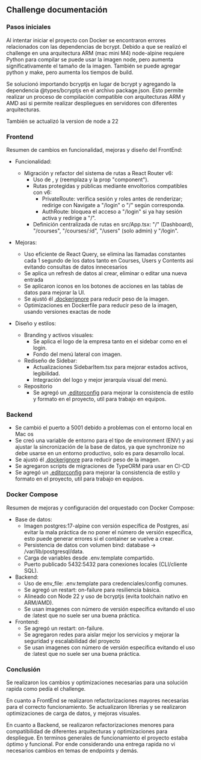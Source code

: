 ## Challenge documentación

### Pasos iniciales
Al intentar iniciar el proyecto con Docker se encontraron errores relacionados con las dependencias de bcrypt.
Debido a que se realizó el challenge en una arquitectura ARM (mac mini M4) node-alpine requiere Python para compilar
se puede usar la imagen node, pero aumenta significativamente el tamaño de la imagen. También se puede agregar python y make, 
pero aumenta los tiempos de build.

Se solucionó importando bcryptjs en lugar de bcrypt y agregando la dependencia @types/bcryptjs en el archivo package.json.
Esto permite realizar un proceso de compilación compatible con arquitecturas ARM y AMD asi si permite realizar despliegues en
servidores con diferentes arquitecturas.

También se actualizó la version de node a 22

### Frontend
Resumen de cambios en funcionalidad, mejoras y diseño del FrontEnd:

- Funcionalidad:
  - Migración y refactor del sistema de rutas a React Router v6:
    - Uso de <BrowserRouter>, <Routes> y <Route element={...}> (reemplaza <Switch> y la prop "component").
    - Rutas protegidas y públicas mediante envoltorios compatibles con v6:
      - PrivateRoute: verifica sesión y roles antes de renderizar; redirige con Navigate a "/login" o "/" según corresponda.
      - AuthRoute: bloquea el acceso a "/login" si ya hay sesión activa y redirige a "/".
    - Definición centralizada de rutas en src/App.tsx: "/" (Dashboard), "/courses", "/courses/:id", "/users" (solo admin) y "/login".

- Mejoras:
  - Uso eficiente de React Query, se elimina las llamadas constantes cada 1 segundo de los datos tanto en Courses, Users y Contents 
   asi evitando consultas de datos innecesarios
  - Se aplica un refresh de datos al crear, eliminar o editar una nueva entrada
  - Se aplicaron iconos en los botones de acciones en las tablas de datos para mejorar la UI.
  - Se ajustó él [.dockerignore](frontend/.dockerignore) para reducir peso de la imagen.
  - Optimizaciones en Dockerfile para reducir peso de la imagen, usando versiones exactas de node

- Diseño y estilos:
  - Branding y activos visuales:
    - Se aplica el logo de la empresa tanto en el sidebar como en el login.
    - Fondo del menú lateral con imagen.
  - Rediseño de Sidebar:
    - Actualizaciones SidebarItem.tsx para mejorar estados activos, legibilidad.
    - Integración del logo y mejor jerarquía visual del menú.
  - Repositorio
    - Se agregó un [.editorconfig](frontend/.editorconfig) para mejorar la consistencia de estilo y formato en el proyecto, util para trabajo en equipos.

### Backend
- Se cambió el puerto a 5001 debido a problemas con el entorno local en Mac os
- Se creó una variable de entorno para el tipo de environment (ENV) y asi ajustar la sincronización de la base de datos,
  ya que synchronize no debe usarse en un entorno productivo, solo es para desarrollo local.
- Se ajustó él [.dockerignore](backend/.dockerignore) para reducir peso de la imagen.
- Se agregaron scripts de migraciones de TypeORM para usar en CI-CD
- Se agregó un [.editorconfig](backend/.editorconfig) para mejorar la consistencia de estilo y formato en el proyecto, util para trabajo en equipos.

### Docker Compose
Resumen de mejoras y configuración del orquestado con Docker Compose:

- Base de datos:
  - Imagen postgres:17-alpine con versión específica de Postgres, 
    así evitar la mala práctica de no poner el número de versión específica,
    esto puede generar errores si el container se vuelve a crear.
  - Persistencia de datos con volumen bind: database -> /var/lib/postgresql/data.
  - Carga de variables desde .env.template compartido.
  - Puerto publicado 5432:5432 para conexiones locales (CLI/cliente SQL).
- Backend:
  - Uso de env_file: .env.template para credenciales/config comunes.
  - Se agregó un restart: on-failure para resiliencia básica.
  - Alineado con Node 22 y uso de bcryptjs (evita toolchain nativo en ARM/AMD).
  - Se usan imagenes con número de versión específica evitando el uso de :latest que no suele ser una buena práctica.
- Frontend:
  - Se agregó un restart: on-failure.
  - Se agregaron redes para aislar mejor los servicios y mejorar la seguridad y escalabilidad del proyecto
  - Se usan imagenes con número de versión específica evitando el uso de :latest que no suele ser una buena práctica.


### Conclusión
Se realizaron los cambios y optimizaciones necesarias para una solución rapida como pedía el challenge.

En cuanto a FrontEnd se realizaron refactorizaciones mayores necesarias para el correcto funcionamiento.
Se actualizaron librerias y se realizaron optimizaciones de carga de datos, y mejoras visuales.

En cuanto a Backend, se realizaron refactorizaciones menores para compatibilidad de diferentes arquitecturas y optimizaciones para despliegue.
En terminos generales de funcionamiento el proyecto estaba óptimo y funcional. Por ende considerando una entrega rapida 
no vi necesarios cambios en temas de endpoints y demás.